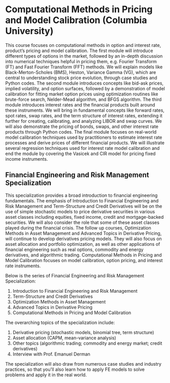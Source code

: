# Computational Methods in Pricing and Model Calibration (Columbia University)
This course focuses on computational methods in option and interest rate, product’s pricing and model calibration. The first module will introduce different types of options in the market, followed by an in-depth discussion into numerical techniques helpful in pricing them, e.g. Fourier Transform (FT) and Fast Fourier Transform (FFT) methods. We will explain models like Black-Merton-Scholes (BMS), Heston, Variance Gamma (VG), which are central to understanding stock price evolution, through case studies and Python codes. The second module introduces concepts like bid-ask prices, implied volatility, and option surfaces, followed by a demonstration of model calibration for fitting market option prices using optimization routines like brute-force search, Nelder-Mead algorithm, and BFGS algorithm. The third module introduces interest rates and the financial products built around these instruments. We will bring in fundamental concepts like forward rates, spot rates, swap rates, and the term structure of interest rates, extending it further for creating, calibrating, and analyzing LIBOR and swap curves. We will also demonstrate the pricing of bonds, swaps, and other interest rate products through Python codes. The final module focuses on real-world model calibration techniques used by practitioners to estimate interest rate processes and derive prices of different financial products. We will illustrate several regression techniques used for interest rate model calibration and end the module by covering the Vasicek and CIR model for pricing fixed income instruments.
## Financial Engineering and Risk Management Specialization
This specialization provides a broad introduction to financial engineering fundamentals. The emphasis of Introduction to Financial Engineering and Risk Management and Term-Structure and Credit Derivatives will be on the use of simple stochastic models to price derivative securities in various asset classes including equities, fixed income, credit and mortgage-backed securities. We will also consider the role that some of these asset classes played during the financial crisis. The follow up courses, Optimization Methods in Asset Management and Advanced Topics in Derivative Pricing, will continue to develop derivatives pricing models. They will also focus on asset allocation and portfolio optimization, as well as other applications of financial engineering such as real options, commodity and energy derivatives, and algorithmic trading. Computational Methods in Pricing and Model Calibration focuses on model calibration, option pricing, and interest rate instruments. 

Below is the series of Financial Engineering and Risk Management Specialization:
1. Introduction to Financial Engineering and Risk Management
2. Term-Structure and Credit Derivatives
3. Optimization Methods in Asset Management
4. Advanced Topics in Derivative Pricing
5. Computational Methods in Pricing and Model Calibration 

The overarching topics of the specialization include: 
1. Derivative pricing (stochastic models, binomial tree, term structure)
2. Asset allocation (CAPM, mean-variance analysis)
3. Other topics (algorithmic trading; commodity and energy market; credit derivatives)
4. Interview with Prof. Emanuel Derman

The specialization will also draw from numerous case studies and industry practices, so that you'll also learn how to apply FE models to solve problems and apply it in the real world.
